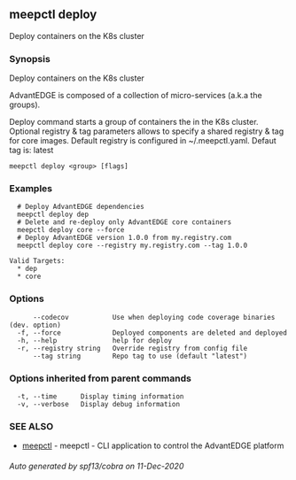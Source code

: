 ## meepctl deploy

Deploy containers on the K8s cluster

### Synopsis

Deploy containers on the K8s cluster

AdvantEDGE is composed of a collection of micro-services (a.k.a the groups).

Deploy command starts a group of containers the in the K8s cluster.
Optional registry & tag parameters allows to specify a shared registry & tag for core images.
Default registry is configured in ~/.meepctl.yaml.
Defaut tag is: latest

```
meepctl deploy <group> [flags]
```

### Examples

```
  # Deploy AdvantEDGE dependencies
  meepctl deploy dep
  # Delete and re-deploy only AdvantEDGE core containers
  meepctl deploy core --force
  # Deploy AdvantEDGE version 1.0.0 from my.registry.com
  meepctl deploy core --registry my.registry.com --tag 1.0.0

Valid Targets:
  * dep
  * core
```

### Options

```
      --codecov           Use when deploying code coverage binaries (dev. option)
  -f, --force             Deployed components are deleted and deployed
  -h, --help              help for deploy
  -r, --registry string   Override registry from config file
      --tag string        Repo tag to use (default "latest")
```

### Options inherited from parent commands

```
  -t, --time      Display timing information
  -v, --verbose   Display debug information
```

### SEE ALSO

* [meepctl](meepctl.md)	 - meepctl - CLI application to control the AdvantEDGE platform

###### Auto generated by spf13/cobra on 11-Dec-2020
